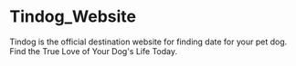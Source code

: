 # Tindog_Website
Tindog is the official destination website for finding date for your pet dog. Find the True Love of Your Dog's Life Today. 

